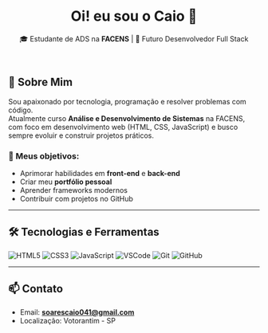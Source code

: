 <h1 align="center">Oi! eu sou o Caio 👋</h1>

<p align="center">
🎓 Estudante de ADS na <strong>FACENS</strong> | 🚀 Futuro Desenvolvedor Full Stack
</p>

<br />

## 🧠 Sobre Mim

Sou apaixonado por tecnologia, programação e resolver problemas com código.  
Atualmente curso **Análise e Desenvolvimento de Sistemas** na FACENS, com foco em desenvolvimento web (HTML, CSS, JavaScript) e busco sempre evoluir e construir projetos práticos.

### 🎯 Meus objetivos:
- Aprimorar habilidades em **front-end** e **back-end**
- Criar meu **portfólio pessoal**
- Aprender frameworks modernos
- Contribuir com projetos no GitHub

---

## 🛠️ Tecnologias e Ferramentas

![HTML5](https://img.shields.io/badge/HTML5-E34F26?style=for-the-badge&logo=html5&logoColor=white)
![CSS3](https://img.shields.io/badge/CSS3-1572B6?style=for-the-badge&logo=css3&logoColor=white)
![JavaScript](https://img.shields.io/badge/JavaScript-F7DF1E?style=for-the-badge&logo=javascript&logoColor=black)
![VSCode](https://img.shields.io/badge/VSCode-007ACC?style=for-the-badge&logo=visual-studio-code&logoColor=white)
![Git](https://img.shields.io/badge/Git-F05032?style=for-the-badge&logo=git&logoColor=white)
![GitHub](https://img.shields.io/badge/GitHub-100000?style=for-the-badge&logo=github&logoColor=white)

---

## 📫 Contato

- Email: **soarescaio041@gmail.com**
- Localização: Votorantim - SP
